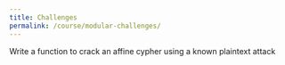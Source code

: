 ```yaml
---
title: Challenges
permalink: /course/modular-challenges/
---
```


Write a function to crack an affine cypher using a known plaintext attack